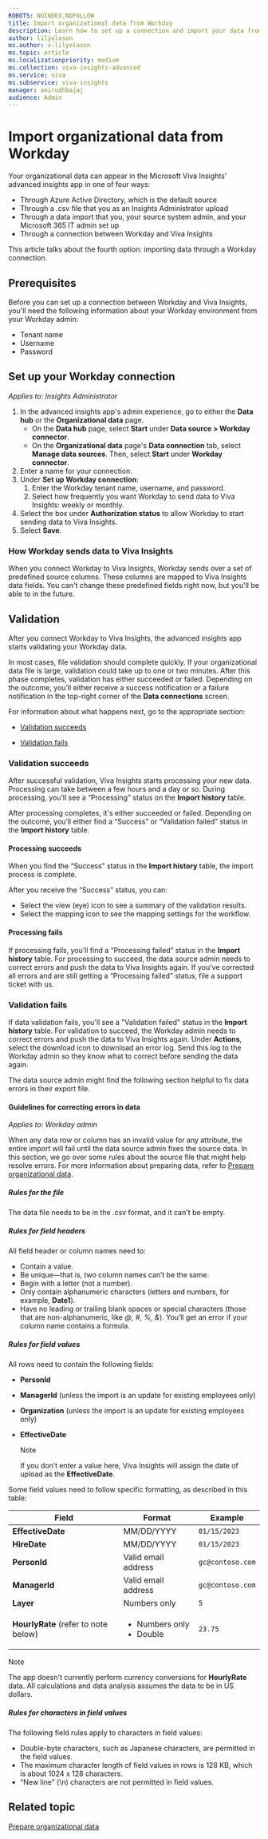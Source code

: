 ```yaml
---
ROBOTS: NOINDEX,NOFOLLOW
title: Import organizational data from Workday
description: Learn how to set up a connection and import your data from Workday to the Viva Insights advanced insights app
author: lilyolason
ms.author: v-lilyolason
ms.topic: article
ms.localizationpriority: medium
ms.collection: viva-insights-advanced
ms.service: viva 
ms.subservice: viva-insights
manager: anirudhbajaj
audience: Admin
---
```


# Import organizational data from Workday

Your organizational data can appear in the Microsoft Viva Insights’ advanced insights app in one of four ways: 

* Through Azure Active Directory, which is the default source
* Through a .csv file that you as an Insights Administrator upload
* Through a data import that you, your source system admin, and your Microsoft 365 IT admin set up
* Through a connection between Workday and Viva Insights

This article talks about the fourth option: importing data through a Workday connection.

## Prerequisites

Before you can set up a connection between Workday and Viva Insights, you'll need the following information about your Workday environment from your Workday admin:

* Tenant name
* Username
* Password

## Set up your Workday connection

*Applies to: Insights Administrator*

1. In the advanced insights app's admin experience, go to either the **Data hub** or the **Organizational data** page.
    * On the **Data hub** page, select **Start** under **Data source > Workday connector**.
    * On the **Organizational data** page's **Data connection** tab, select **Manage data sources**. Then, select **Start** under **Workday connector**. 
1. Enter a name for your connection.
1. Under **Set up Workday connection**:
    1. Enter the Workday tenant name, username, and password.
    1. Select how frequently you want Workday to send data to Viva Insights: weekly or monthly.
1. Select the box under **Authorization status** to allow Workday to start sending data to Viva Insights.
1. Select **Save**.

### How Workday sends data to Viva Insights

When you connect Workday to Viva Insights, Workday sends over a set of predefined source columns. These columns are mapped to Viva Insights data fields. You can't change these predefined fields right now, but you'll be able to in the future.

## Validation

After you connect Workday to Viva Insights, the advanced insights app starts validating your Workday data.

In most cases, file validation should complete quickly. If your organizational data file is large, validation could take up to one or two minutes. After this phase completes, validation has either succeeded or failed. Depending on the outcome, you’ll either receive a success notification or a failure notification in the top-right corner of the **Data connections** screen.

For information about what happens next, go to the appropriate section:

- [Validation succeeds](#validation-succeeds)

- [Validation fails](#validation-fails)

### Validation succeeds

After successful validation, Viva Insights starts processing your new data. Processing can take between a few hours and a day or so. During processing, you’ll see a “Processing” status on the **Import history** table.

After processing completes, it's either succeeded or failed. Depending on the outcome, you’ll either find a “Success” or “Validation failed” status in the **Import history** table.

#### Processing succeeds

When you find the “Success” status in the **Import history** table, the import process is complete.

After you receive the “Success” status, you can:

* Select the view (eye) icon to see a summary of the validation results.
* Select the mapping icon to see the mapping settings for the workflow.

#### Processing fails

If processing fails, you’ll find a “Processing failed” status in the **Import history** table. For processing to succeed, the data source admin needs to correct errors and push the data to Viva Insights again. If you’ve corrected all errors and are still getting a “Processing failed” status, file a support ticket with us.

### Validation fails

If data validation fails, you'll see a "Validation failed" status in the **Import history** table. For validation to succeed, the Workday admin needs to correct errors and push the data to Viva Insights again. Under **Actions**, select the download icon to download an error log. Send this log to the Workday admin so they know what to correct before sending the data again. 

The data source admin might find the following section helpful to fix data errors in their export file.

#### Guidelines for correcting errors in data

*Applies to: Workday admin*

When any data row or column has an invalid value for any attribute, the entire import will fail until the data source admin fixes the source data. In this section, we go over some rules about the source file that might help resolve errors. For more information about preparing data, refer to [Prepare organizational data](prepare-org-data.md).

##### Rules for the file

The data file needs to be in the .csv format, and it can't be empty.

##### Rules for field headers

All field header or column names need to:

* Contain a value.
* Be unique—that is, two column names can’t be the same.
* Begin with a letter (not a number).
* Only contain alphanumeric characters (letters and numbers, for example, **Date1**). 
* Have no leading or trailing blank spaces or special characters (those that are non-alphanumeric, like *@*, *#*, *%*, *&*). You’ll get an error if your column name contains a formula.

##### Rules for field values

All rows need to contain the following fields:

* **PersonId**
* **ManagerId** (unless the import is an update for existing employees only) 
* **Organization** (unless the import is an update for existing employees only)
* **EffectiveDate** 

    >[!Note]
    >If you don’t enter a value here, Viva Insights will assign the date of upload as the **EffectiveDate**.

Some field values need to follow specific formatting, as described in this table:

|Field | Format |Example
|------|--------|------|
|**EffectiveDate** | MM/DD/YYYY | `01/15/2023`
|**HireDate** | MM/DD/YYYY | `01/15/2023`
|**PersonId** | Valid email address| `gc@contoso.com`
|**ManagerId** | Valid email address |`gc@contoso.com`
|**Layer** | Numbers only | `5`
| **HourlyRate** (refer to note below) | <ul><li>Numbers only <li>Double| `23.75`

>[!Note]
>The app doesn't currently perform currency conversions for **HourlyRate** data. All calculations and data analysis assumes the data to be in US dollars.


##### Rules for characters in field values

The following field rules apply to characters in field values:

* Double-byte characters, such as Japanese characters, are permitted in the field values.
* The maximum character length of field values in rows is 128 KB, which is about 1024 x 128 characters.
* “New line” (\n) characters are not permitted in field values. 

## Related topic

[Prepare organizational data](prepare-org-data.md)
